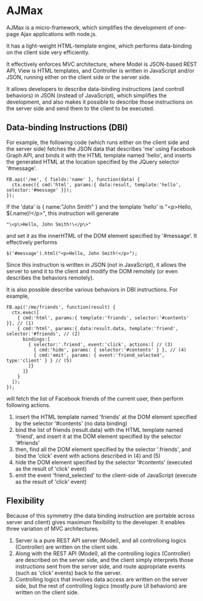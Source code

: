 AJMax
=====

AJMax is a micro-framework, which simplifies the development of one-page Ajax applications with node.js.

It has a light-weight HTML-template engine, which performs data-binding on the client side very efficiently.

It effectively enforces MVC architecture, where Model is JSON-based REST API, View is HTML templates,
and Controller is written in JavaScript and/or JSON, running either on the client side or the server side.

It allows developers to describe data-binding instructions (and controll behaviors) in JSON (instead of JavaScript), which simplifies the development, and also makes it possible to describe those instructions on the server side and send them to the client to be executed.

Data-binding Instructions (DBI)
-------------------------------

For example, the following code (which runs either on the client side and the server side) fetches the JSON data that describes 'me' using Facebook Graph API, and binds it with the HTML template named 'hello', and inserts the generated HTML at the location specified by the JQuery selector '#message'.

    FB.api('/me', { fields:'name' }, function(data) {
      ctx.exec({ cmd:'html', params:{ data:result, template:'hello', selector:'#message' }});
    });

If the 'data' is { name:"John Smith" } and the template 'hello' is "\<p>Hello, $(.name)!\</p>", this instruction will generate

    "\<p\>Hello, John Smith!\</p\>"

and set it as the innerHTML of the DOM element specified by '#message'. It effectively performs

    $('#message').html("<p>Hello, John Smith!</p>");

Since this instruction is written in JSON (not in JavaScript), it allows the server to send it to the client and modify the DOM remotely (or even describes the behaviors remotely).

It is also possible describe various behaviors in DBI instructions. For example, 

    FB.api('/me/friends', function(result) {
      ctx.exec([
        { cmd:'html', params:{ template:'friends', selector:'#contents' }}, // (1)
        { cmd:'html', params:{ data:result.data, template:'friend', selector:'#friends', // (2)
          bindings:[
            { selector:'.friend', event:'click', actions:[ // (3)
              { cmd:'hide', params: { selector:'#contents' } }, // (4)
              { cmd:'emit', params: { event:'friend_selected', type:'client' } } // (5)
            ]}
          ]}
        }
      ]);
    });

will fetch the list of Facebook friends of the current user, then perform following actions.

1. insert the HTML template named 'friends' at the DOM element specified by the selector '#contents' (no data binding)
2. bind the list of friends (result.data) with the HTML template named 'friend', and insert it at the DOM element specified by the selector '#friends'
3. then, find all the DOM element specified by the selector '.friends', and bind the 'click' event with actions described in (4) and (5)
4. hide the DOM element specified by the selector '#contents' (executed as the result of 'click' event)
5. emit the event 'friend_selected' to the client-side of JavaScript (execute as the result of 'click' event)

Flexibility
-----------

Because of this symmetry (the data binding instruction are portable across server and client) gives maximum flexibility to the developer. It enables three variation of MVC architectures.

1. Server is a pure REST API server (Model), and all controlloing logics (Controller) are written on the client side. 
2. Along with the REST API (Model), all the controlling logics (Controller) are described on the server side, and the client simply interprets those instructions sent from the server side, and route appropriate events (such as 'click' events) back to the server.
3. Controlling logics that involves data access are written on the server side, but the rest of controlling logics (mostly pure UI behaviors) are written on the client side. 